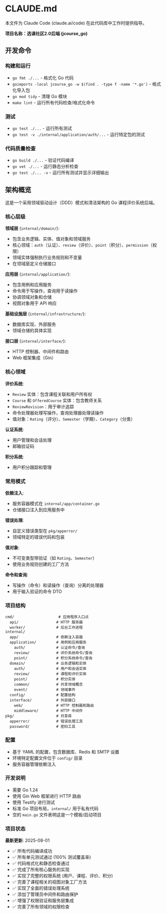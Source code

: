 # CLAUDE.md

本文件为 Claude Code (claude.ai/code) 在此代码库中工作时提供指导。

**项目名称：选课社区2.0后端 (jcourse_go)**

## 开发命令

### 构建和运行
- `go fmt ./...` - 格式化 Go 代码
- `goimports -local jcourse_go -w $(find . -type f -name '*.go')` - 格式化导入包
- `go mod tidy` - 清理 Go 模块
- `make lint` - 运行所有代码检查/格式化命令

### 测试
- `go test ./...` - 运行所有测试
- `go test -v ./internal/application/auth/...` - 运行特定包的测试

### 代码质量检查
- `go build ./...` - 验证代码编译
- `go vet ./...` - 运行静态分析检查
- `go test ./... -v` - 运行所有测试并显示详细输出

## 架构概览

这是一个采用领域驱动设计（DDD）模式和清洁架构的 Go 课程评价系统后端。

### 核心层级

**领域层** (`internal/domain/`):
- 包含业务逻辑、实体、值对象和领域服务
- 核心领域：`auth`（认证）、`review`（评价）、`point`（积分）、`permission`（权限）
- 领域实体强制执行业务规则和不变量
- 在领域层定义仓储接口

**应用层** (`internal/application/`):
- 包含用例和应用服务
- 命令用于写操作，查询用于读操作
- 协调领域对象和仓储
- 视图对象用于 API 响应

**基础设施层** (`internal/infrastructure/`):
- 数据库实现、外部服务
- 领域仓储的具体实现

**接口层** (`internal/interface/`):
- HTTP 控制器、中间件和路由
- Web 框架集成（Gin）

### 核心领域

**评价系统**:
- `Review` 实体：包含课程关联和用户所有权
- `Course` 和 `OfferedCourse` 实体：包含教师关系
- `ReviewRevision`：用于审计追踪
- 命令处理器处理写操作，查询处理器处理读操作
- 值对象：`Rating`（评分）、`Semester`（学期）、`Category`（分类）

**认证系统**:
- 用户管理和会话处理
- 邮箱验证码

**积分系统**:
- 用户积分跟踪和管理

### 常用模式

**依赖注入**:
- 服务容器模式在 `internal/app/container.go`
- 仓储接口注入到应用服务中

**错误处理**:
- 自定义错误类型在 `pkg/apperror/`
- 领域特定的错误代码和包装

**值对象**:
- 不可变类型带验证（如 `Rating`、`Semester`）
- 使用业务规则创建的工厂方法

**命令和查询**:
- 写操作（命令）和读操作（查询）分离的处理器
- 用于输入验证的命令 DTO

### 项目结构

```
cmd/                    # 应用程序入口点
  api/                 # HTTP 服务器
  worker/              # 后台工作进程
internal/
  app/                 # 依赖注入容器
  application/         # 用例和应用服务
    auth/              # 认证命令/查询
    review/            # 评价系统命令/查询
    point/             # 积分系统命令/查询
  domain/              # 业务逻辑和实体
    auth/              # 用户和会话实体
    review/            # 课程和评价实体
    point/             # 积分实体
    common/            # 共享领域概念
    event/             # 领域事件
  config/              # 配置结构
  interface/           # 外部接口
    web/               # HTTP 控制器和路由
    middleware/        # HTTP 中间件
pkg/                   # 共享库
  apperror/            # 错误处理工具
  password/            # 密码工具
```

### 配置

- 基于 YAML 的配置，包含数据库、Redis 和 SMTP 设置
- 环境特定配置文件位于 `config/` 目录
- 服务容器管理依赖注入

### 开发说明

- 需要 Go 1.24
- 使用 Gin Web 框架进行 HTTP 路由
- 使用 Testify 进行测试
- 标准 Go 项目布局，`internal/` 用于私有代码
- 空的 `main.go` 文件表明这是一个模板/启动项目

### 项目状态

**最新更新**: 2025-08-01
- ✅ 所有代码编译成功
- ✅ 所有单元测试通过 (100% 测试覆盖率)
- ✅ 代码格式化和静态检查通过
- ✅ 完成了所有核心服务的实现
- ✅ 实现了完整的权限系统 (用户、课程、评价、积分)
- ✅ 完善了课程相关的视图对象工厂方法
- ✅ 实现了全面的错误处理系统
- ✅ 添加了管理员中间件和路由保护
- ✅ 增强了权限验证和服务层集成
- ✅ 完善了所有领域的权限检查
